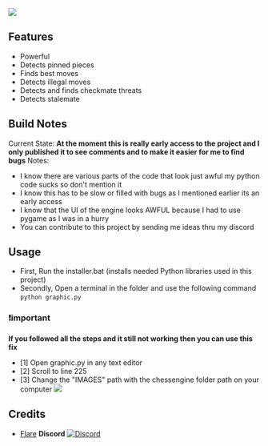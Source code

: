 ![](https://api.kai-to.pro/assets/images/interface.jpg)
## Features
- Powerful
- Detects pinned pieces
- Finds best moves
- Detects illegal moves
- Detects and finds checkmate threats
- Detects stalemate
## Build Notes
Current State: **At the moment this is really early access to the project and I only published it to see comments and to make it easier for me to find bugs**
Notes: 
- I know there are various parts of the code that look just awful my python code sucks so don't mention it
- I know this has to be slow or filled with bugs as I mentioned earlier its an early access
- I know that the UI of the engine looks AWFUL because I had to use pygame as I was in a hurry 
- You can contribute to this project by sending me ideas thru my discord
## Usage
- First, Run the installer.bat (installs needed Python libraries used in this project)
- Secondly, Open a terminal in the folder and use the following command
``python graphic.py``
### ❗important
**If you followed all the steps and it still not working then you can use this fix**
- [1] Open graphic.py in any text editor 
- [2] Scroll to line 225
- [3] Change the "IMAGES" path with the chessengine folder path on your computer
![](https://api.kai-to.pro/assets/images/fix.jpg)

## Credits 
- [Flare](https://github.com/3are)
**Discord**
[![Discord](https://discord.c99.nl/widget/theme-1/1056301362041868440.png)](https://discord.com/users/1056301362041868440)
